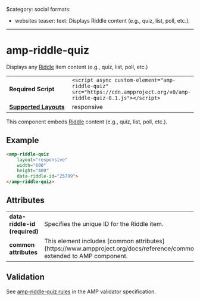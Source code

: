 $category: social
formats:
  - websites
teaser:
  text: Displays Riddle content (e.g., quiz, list, poll, etc.).
---
<!--
Copyright 2017 The AMP HTML Authors. All Rights Reserved.

Licensed under the Apache License, Version 2.0 (the "License");
you may not use this file except in compliance with the License.
You may obtain a copy of the License at

      http://www.apache.org/licenses/LICENSE-2.0

Unless required by applicable law or agreed to in writing, software
distributed under the License is distributed on an "AS-IS" BASIS,
WITHOUT WARRANTIES OR CONDITIONS OF ANY KIND, either express or implied.
See the License for the specific language governing permissions and
limitations under the License.
-->

# amp-riddle-quiz

Displays any <a href="https://www.riddle.com/">Riddle</a> item content (e.g., quiz, list, poll, etc.)

<table>
  <tr>
    <td width="40%"><strong>Required Script</strong></td>
    <td><code>&lt;script async custom-element="amp-riddle-quiz" src="https://cdn.ampproject.org/v0/amp-riddle-quiz-0.1.js">&lt;/script></code></td>
  </tr>
  <tr>
    <td class="col-fourty"><strong><a href="https://www.ampproject.org/docs/guides/responsive/control_layout.html">Supported Layouts</a></strong></td>
    <td>responsive</td>
  </tr>
</table>

This component embeds <a href="https://www.riddle.com/">Riddle</a> content (e.g., quiz, list, poll, etc.).

## Example

```html
<amp-riddle-quiz
    layout="responsive"
    width="600"
    height="400"
    data-riddle-id="25799">
</amp-riddle-quiz>
```

## Attributes

<table class="ad-m-table-listing">
  <tr>
    <td width="40%"><strong>data-riddle-id (required)</strong></td>
    <td>Specifies the unique ID for the Riddle item.</td>
  </tr>
  <tr>
    <td width="40%"><strong>common attributes</strong></td>
    <td>This element includes [common attributes](https://www.ampproject.org/docs/reference/common_attributes) extended to AMP component.</td>
  </tr>
</table>

## Validation
See [amp-riddle-quiz rules](https://github.com/ampproject/amphtml/blob/master/extensions/amp-riddle-quiz/validator-amp-riddle-quiz.protoascii) in the AMP validator specification.
